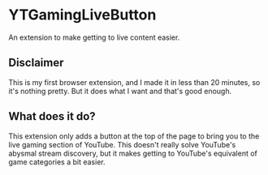# YTGamingLiveButton
An extension to make getting to live content easier.

## Disclaimer
This is my first browser extension, and I made it in less than 20 minutes, so it's nothing pretty. But it does what I want and that's good enough.

## What does it do?
This extension only adds a button at the top of the page to bring you to the live gaming section of YouTube. This doesn't really solve YouTube's abysmal stream discovery, but it makes getting to YouTube's equivalent of game categories a bit easier.